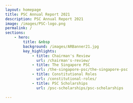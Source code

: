 ```yaml
---
layout: homepage
title: PSC Annual Report 2021
description: PSC Annual Report 2021
image: /images/PSC-logo.png
permalink: /
sections:
    - hero:
        title: &nbsp
        background: /images/ARBanner21.jpg
        key_highlights:
            - title: Chairman's Review
              url: /chairman's-review/
            - title: The Singapore PSC
              url: /the-singapore-psc/the-singapore-psc
            - title: Constitutional Roles
              url: /constitutional-roles/
            - title: PSC Scholarships
              url: /psc-scholarships/psc-scholarships
        
---
```

